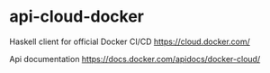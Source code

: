 # api-cloud-docker
Haskell client for official Docker CI/CD https://cloud.docker.com/ 

Api documentation https://docs.docker.com/apidocs/docker-cloud/
